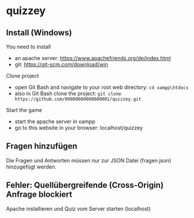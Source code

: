 # quizzey

## Install (Windows)
You need to install
- an apache server: https://www.apachefriends.org/de/index.html
- git: https://git-scm.com/download/win

Clone project
- open Git Bash and navigate to your root web directory: ```cd xampp\htdocs```
- also in Git Bash clone the project: ```git clone https://github.com/00000000000000001/quizzey.git```

Start the game
- start the apache server in xampp
- go to this website in your browser: localhost/quizzey
## Fragen hinzufügen
Die Fragen und Antworten müssen nur zur JSON Datei (fragen.json) hinzugefügt werden.
## Fehler: Quellübergreifende (Cross-Origin) Anfrage blockiert
Apache installieren und Quiz vom Server starten (localhost)
